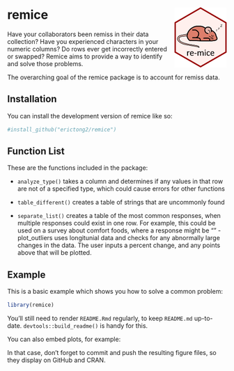
<!-- README.md is generated from README.Rmd. Please edit that file -->

# remice <a href = "https://erictong2.github.io/remice/"><img src="man/figures/logo.png" align="right" height="138"/></a>

Have your collaborators been remiss in their data collection? Have you
experienced characters in your numeric columns? Do rows ever get
incorrectly entered or swapped? Remice aims to provide a way to identify
and solve those problems.

The overarching goal of the remice package is to account for remiss
data.

## Installation

You can install the development version of remice like so:

``` r
#install_github("erictong2/remice")
```

## Function List

These are the functions included in the package:

- `analyze_type()` takes a column and determines if any values in that
  row are not of a specified type, which could cause errors for other
  functions

- `table_different()` creates a table of strings that are uncommonly
  found

- `separate_list()` creates a table of the most common responses, when
  multiple responses could exist in one row. For example, this could be
  used on a survey about comfort foods, where a response might be “”
  -plot_outliers uses longitunial data and checks for any abnormally
  large changes in the data. The user inputs a percent change, and any
  points above that will be plotted.

## Example

This is a basic example which shows you how to solve a common problem:

``` r
library(remice)
```

You’ll still need to render `README.Rmd` regularly, to keep `README.md`
up-to-date. `devtools::build_readme()` is handy for this.

You can also embed plots, for example:

In that case, don’t forget to commit and push the resulting figure
files, so they display on GitHub and CRAN.
